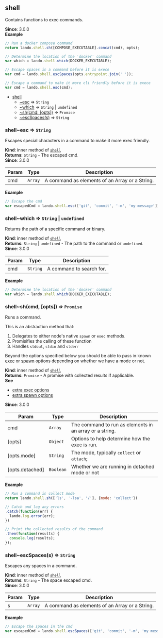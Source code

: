<a name="module_shell"></a>

## shell
Contains functions to exec commands.

**Since**: 3.0.0  
**Example**  
```js
// Run a docker compose command
return lando.shell.sh([COMPOSE_EXECUTABLE].concat(cmd), opts);

// Determine the location of the 'docker' command
var which = lando.shell.which(DOCKER_EXECUTABLE);

// Escape spaces in a command before it is exece
var cmd = lando.shell.escSpaces(opts.entrypoint.join(' '));

// Escape a command to make it more cli friendly before it is exece
var cmd = lando.shell.esc(cmd);
```

* [shell](#module_shell)
    * [~esc](#module_shell..esc) ⇒ <code>String</code>
    * [~which](#module_shell..which) ⇒ <code>String</code> \| <code>undefined</code>
    * [~sh(cmd, [opts])](#module_shell..sh) ⇒ <code>Promise</code>
    * [~escSpaces(s)](#module_shell..escSpaces) ⇒ <code>String</code>

<a name="module_shell..esc"></a>

### shell~esc ⇒ <code>String</code>
Escapes special characters in a command to make it more exec friendly.

**Kind**: inner method of [<code>shell</code>](#module_shell)  
**Returns**: <code>String</code> - The escaped cmd.  
**Since**: 3.0.0  

| Param | Type | Description |
| --- | --- | --- |
| cmd | <code>Array</code> | A command as elements of an Array or a String. |

**Example**  
```js
// Escape the cmd
var escapedCmd = lando.shell.esc(['git', 'commit', '-m', 'my message']);
```
<a name="module_shell..which"></a>

### shell~which ⇒ <code>String</code> \| <code>undefined</code>
Returns the path of a specific command or binary.

**Kind**: inner method of [<code>shell</code>](#module_shell)  
**Returns**: <code>String</code> \| <code>undefined</code> - The path to the command or `undefined`.  
**Since**: 3.0.0  

| Param | Type | Description |
| --- | --- | --- |
| cmd | <code>String</code> | A command to search for. |

**Example**  
```js
// Determine the location of the 'docker' command
var which = lando.shell.which(DOCKER_EXECUTABLE);
```
<a name="module_shell..sh"></a>

### shell~sh(cmd, [opts]) ⇒ <code>Promise</code>
Runs a command.

This is an abstraction method that:

 1. Delegates to either node's native `spawn` or `exec` methods.
 2. Promisifies the calling of these function
 3. Handles `stdout`, `stdin` and `stderr`

Beyond the options specified below you should be able to pass in known [exec](https://nodejs.org/api/child_process.html#child_process_child_process_exec_command_options_callback)
or [spawn](https://nodejs.org/api/child_process.html#child_process_child_process_spawn_command_args_options) options depending on whether we have a mode or not.

**Kind**: inner method of [<code>shell</code>](#module_shell)  
**Returns**: <code>Promise</code> - A promise with collected results if applicable.  
**See**

- [extra exec options](https://nodejs.org/api/child_process.html#child_process_child_process_exec_command_options_callback)
- [extra spawn options](https://nodejs.org/api/child_process.html#child_process_child_process_spawn_command_args_options)

**Since**: 3.0.0  

| Param | Type | Description |
| --- | --- | --- |
| cmd | <code>Array</code> | The command to run as elements in an array or a string. |
| [opts] | <code>Object</code> | Options to help determine how the exec is run. |
| [opts.mode] | <code>String</code> | The mode, typically `collect` or `attach`; |
| [opts.detached] | <code>Boolean</code> | Whether we are running in detached mode or not |

**Example**  
```js
// Run a command in collect mode
return lando.shell.sh(['ls', '-lsa', '/'], {mode: 'collect'})

// Catch and log any errors
.catch(function(err) {
  lando.log.error(err);
})

// Print the collected results of the command
.then(function(results) {
  console.log(results);
});
```
<a name="module_shell..escSpaces"></a>

### shell~escSpaces(s) ⇒ <code>String</code>
Escapes any spaces in a command.

**Kind**: inner method of [<code>shell</code>](#module_shell)  
**Returns**: <code>String</code> - The space escaped cmd.  
**Since**: 3.0.0  

| Param | Type | Description |
| --- | --- | --- |
| s | <code>Array</code> | A command as elements of an Array or a String. |

**Example**  
```js
// Escape the spaces in the cmd
var escapedCmd = lando.shell.escSpaces(['git', 'commit', '-m', 'my message']);
```
